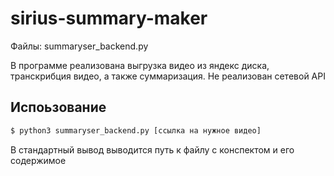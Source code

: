 # sirius-summary-maker
Файлы: summaryser_backend.py

В программе реализована выгрузка видео из яндекс диска, транскрибция видео, а также суммаризация.
Не реализован сетевой API
## Испоьзование
```bash
$ python3 summaryser_backend.py [ссылка на нужное видео]
```
В стандартный вывод выводится путь к файлу с конспектом и его содержимое
